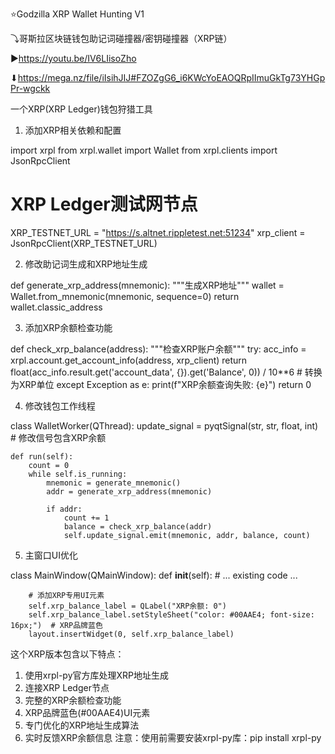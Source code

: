 ⭐Godzilla XRP Wallet Hunting V1

⤵哥斯拉区块链钱包助记词碰撞器/密钥碰撞器（XRP链）

▶https://youtu.be/IV6LIisoZho

⬇https://mega.nz/file/iIsihJIJ#FZOZgG6_i6KWcYoEAOQRpIImuGkTg73YHGpPr-wgckk

一个XRP(XRP Ledger)钱包狩猎工具

1. 添加XRP相关依赖和配置

import xrpl
from xrpl.wallet import Wallet
from xrpl.clients import JsonRpcClient

# XRP Ledger测试网节点
XRP_TESTNET_URL = "https://s.altnet.rippletest.net:51234"
xrp_client = JsonRpcClient(XRP_TESTNET_URL)

2. 修改助记词生成和XRP地址生成

def generate_xrp_address(mnemonic):
    """生成XRP地址"""
    wallet = Wallet.from_mnemonic(mnemonic, sequence=0)
    return wallet.classic_address

3. 添加XRP余额检查功能

def check_xrp_balance(address):
    """检查XRP账户余额"""
    try:
        acc_info = xrpl.account.get_account_info(address, xrp_client)
        return float(acc_info.result.get('account_data', {}).get('Balance', 0)) / 10**6  # 转换为XRP单位
    except Exception as e:
        print(f"XRP余额查询失败: {e}")
        return 0

4. 修改钱包工作线程

class WalletWorker(QThread):
    update_signal = pyqtSignal(str, str, float, int)  # 修改信号包含XRP余额
    
    def run(self):
        count = 0
        while self.is_running:
            mnemonic = generate_mnemonic()
            addr = generate_xrp_address(mnemonic)
            
            if addr:
                count += 1
                balance = check_xrp_balance(addr)
                self.update_signal.emit(mnemonic, addr, balance, count)

5. 主窗口UI优化

class MainWindow(QMainWindow):
    def __init__(self):
        # ... existing code ...
        
        # 添加XRP专用UI元素
        self.xrp_balance_label = QLabel("XRP余额: 0")
        self.xrp_balance_label.setStyleSheet("color: #00AAE4; font-size: 16px;")  # XRP品牌蓝色
        layout.insertWidget(0, self.xrp_balance_label)

这个XRP版本包含以下特点：

1. 使用xrpl-py官方库处理XRP地址生成
2. 连接XRP Ledger节点
3. 完整的XRP余额检查功能
4. XRP品牌蓝色(#00AAE4)UI元素
5. 专门优化的XRP地址生成算法
6. 实时反馈XRP余额信息
注意：使用前需要安装xrpl-py库：pip install xrpl-py 
